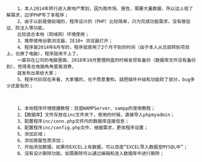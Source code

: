 		1、本人2014年转行进入房地产策划，因为跑市场、报告，需要大量数据，所以边上班了解需求，边学PHP写了本程序；
		2、由于以前是做前端的，程序设计的（PHP）比较简单，只为完成功能需求，没有做验证、防注入等功能，
		比较适合本地（局域网）环境使用；
		3、推荐使用谷歌浏览器、IE10+ 浏览器打开；
		4、程序是2014年6月写的，程序就使用了2个月不到的时间（由于本人从总部转到项目上，也换了电脑），程序就用不上了，
		一直存在公司的电脑里面，2018年10月整理网盘的时候发现有备份（数据库文件没有备份到），觉得丢在电脑角角里面浪费，
		就发布出来给大家；
		5、程序代码现在来看，大家懂的，也不愿意重构，就把插件升级和功能砍了部分，bug多少还是有的；
		
		
		
		1、本地程序环境搭建教程：百度WAMPServer、xampp的使用教程；
		2、【数据库】文件存放在inc文件夹下，使用的时候，直接导入phpmyadmin；
		3、配置程序inc/conn.php文件内的数据库连接信息；
		4、配置程序inc/config.php文件，根据需求，更改程序设置；
		5、添加区域；
		6、添加房屋性质添加；
		7、开始添加数据，如果你EXCEL上有数据，可以百度“EXCEL导入数据至MYSQL中”；
		8、没有设计删除功能，如需删除可以通过编辑和进入数据库中进行删除；
